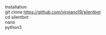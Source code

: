 Installation  <br> 
git clone https://github.com/virojano19/silentbot  <br> 
cd silentbot <br> 
nano  <br> 
python3   <br>
